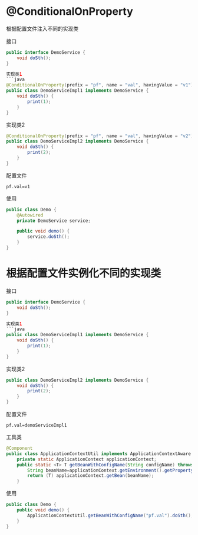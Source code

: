 # @ConditionalOnProperty

根据配置文件注入不同的实现类

接口
```java
public interface DemoService {
    void doSth();
}

实现类1
```java
@ConditionalOnProperty(prefix = "pf", name = "val", havingValue = "v1")
public class DemoServiceImpl1 implements DemoService {
    void doSth() {
        print(1);
    }
}
```

实现类2
```java
@ConditionalOnProperty(prefix = "pf", name = "val", havingValue = "v2")
public class DemoServiceImpl2 implements DemoService {
    void doSth() {
        print(2);
    }
}
```

配置文件
```properties
pf.val=v1
```

使用
```java
public class Demo {
    @Autowired
    private DemoService service;

    public void demo() {
        service.doSth();
    }
}
```

# 根据配置文件实例化不同的实现类

接口
```java
public interface DemoService {
    void doSth();
}

实现类1
```java
public class DemoServiceImpl1 implements DemoService {
    void doSth() {
        print(1);
    }
}
```

实现类2
```java
public class DemoServiceImpl2 implements DemoService {
    void doSth() {
        print(2);
    }
}
```

配置文件
```properties
pf.val=demoServiceImpl1
```

工具类
```java
@Component
public class ApplicationContextUtil implements ApplicationContextAware {
    private static ApplicationContext applicationContext;
    public static <T> T getBeanWithConfigName(String configName) throws BeansException {
        String beanName=applicationContext.getEnvironment().getProperty(configName);
        return (T) applicationContext.getBean(beanName);
    }
```

使用
```java
public class Demo {
    public void demo() {
        ApplicationContextUtil.getBeanWithConfigName("pf.val").doSth();
    }
}
```
